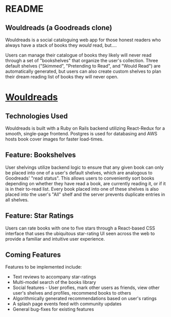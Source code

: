 # README

## Wouldreads (a Goodreads clone)

Wouldreads is a social cataloguing web app for those honest readers who always have a stack of books they *would* read, but....

Users can manage their catalogue of books they likely will never read through a set of "bookshelves" that organize the user's collection. Three default shelves ("Skimmed", "Pretending to Read", and "Would Read") are automatically generated, but users can also create custom shelves to plan their dream reading list of books they will never open.

# [Wouldreads](https://wouldreads.herokuapp.com)

## Technologies Used

Wouldreads is built with a Ruby on Rails backend utilizing React-Redux for a smooth, single-page frontend. Postgres is used for databasing and AWS hosts book cover images for faster load-times.

## Feature: Bookshelves

User shelvings utilize backend logic to ensure that any given book can only be placed into one of a user's default shelves, which are analogous to Goodreads' "read status". This allows users to conveniently sort books depending on whether they have read a book, are currently reading it, or if it is in their to-read list. Every book placed into one of these shelves is also placed into the user's "All" shelf and the server prevents duplicate entries in all shelves.

## Feature: Star Ratings

Users can rate books with one to five stars through a React-based CSS interface that uses the ubiquitous star-rating UI seen across the web to provide a familiar and intuitive user experience.

## Coming Features

Features to be implemented include:

* Text reviews to accompany star-ratings
* Multi-model search of the books library
* Social features - User profies, mark other users as friends, view other user's shelves and profiles, recommend books to others
* Algorithmically generated recommendations based on user's ratings
* A splash page events feed with community updates
* General bug-fixes for existing features

## 
